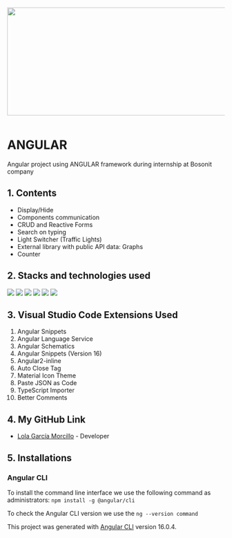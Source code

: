 <div style="display:flex; flex-wrap:wrap; justify-content:center; margin:auto">
   <img style="width:1000px; height:250px; margin:12px" src="https://github.com/LolaGM/ANGULAR-project/assets/116545851/dc9db931-7a1c-4feb-be55-6a98ce502dbe">
</div>
<h1>ANGULAR</h1>
<p>Angular project using ANGULAR framework during internship at Bosonit company</p>
<h2>1. Contents</h2>
<ul>
<li>Display/Hide</li>
<li>Components communication</li>
<li>CRUD and Reactive Forms</li>
<li>Search on typing</li>
<li>Light Switcher (Traffic Lights)</li>
<li>External library with public API data: Graphs</li>
<li>Counter</li>
</ul>
<h2>2. Stacks and technologies used</h2>
<p align="left">    
   <img src="https://img.shields.io/badge/angular.js-%23E23237.svg?style=for-the-badge&logo=angularjs&logoColor=white"></img>
   <img src="https://img.shields.io/badge/Visual%20Studio%20Code-0078d7.svg?style=for-the-badge&logo=visual-studio-code&logoColor=white"></img>
   <img src="https://img.shields.io/badge/git-%23F05033.svg?style=for-the-badge&logo=git&logoColor=white"></img>
   <img src="https://img.shields.io/badge/Trello-%23026AA7.svg?style=for-the-badge&logo=Trello&logoColor=white"></img>
   <img src="https://img.shields.io/badge/Google%20Chrome-4285F4?style=for-the-badge&logo=GoogleChrome&logoColor=white"></img>
   <img src="https://img.shields.io/badge/github-%23121011.svg?style=for-the-badge&logo=github&logoColor=white"></img>   
</p>

<h2>3. Visual Studio Code Extensions Used </h2>
<ol>
   <li>Angular Snippets</li>
   <li>Angular Language Service</li>
   <li>Angular Schematics</li>
   <li>Angular Snippets (Version 16)</li>
   <li>Angular2-inline</li>
   <li>Auto Close Tag</li>
   <li>Material Icon Theme</li>
   <li>Paste JSON as Code</li>
   <li>TypeScript Importer</li>
   <li>Better Comments</li> 
</ol>

<h2>4. My GitHub Link</h2>

<ul dir="auto">
<li>
<p dir="auto"><a href="https://github.com/LolaGM" target="_blank">Lola García Morcillo</a> - Developer</p>
</li>
</ul>

<h2>5. Installations</h2>
<h3>Angular CLI</h3>
<p>To install the command line interface we use the following command as administrators: <code>npm install -g @angular/cli </code> </p>
<p>To check the Angular CLI version we use the <code>ng --version command</code></p>

This project was generated with [Angular CLI](https://github.com/angular/angular-cli) version 16.0.4.
